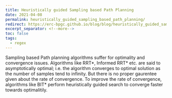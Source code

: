 ```yaml
---
title: Heuristically guided Sampling based Path Planning
date: 2021-04-08
permalink: heuristically_guided_sampling_based_path_planning/
redirect: https://erc-bpgc.github.io/blog/blog/heuristically_guided_sampling_based_path_planning/
excerpt_separator: <!--more-->
toc: false
tags:
  - regex
---
```

Sampling based Path planning algorithms suffer for optimality and convergence issues. Algorithms like RRT*, Informed RRT* etc. are said to asymptotically optimal; i.e. the algorithm converges to optimal solution as the number of samples tend to infinity. But there is no proper gaurentee given about the rate of convergence. To improve the rate of convergence, algorithms like BIT* perform heuristically guided search to converge faster towards optimalitily.

<!--more-->

